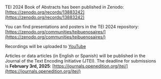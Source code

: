 TEI 2024 Book of Abstracts has been published in Zenodo:
[https://zenodo.org/records/13883242](https://zenodo.org/records/13883242)

You can find presentations and posters in the TEI 2024 repository: [https://zenodo.org/communities/teibuenosaires/](https://zenodo.org/communities/teibuenosaires/)

Recordings will be uploaded to [YouTube](https://www.youtube.com/watch?v=UKiZ2Xny324&list=PL49fuFNxNZkkIv5yeZWaeUB0nEc_mPoPW)

Articles or data articles (in English or Spanish) will be published in the Journal of the Text Encoding Initiative (JTEI). The deadline for submissions is **February 3rd, 2025**: 
[https://journals.openedition.org/jtei/](https://journals.openedition.org/jtei/)